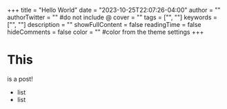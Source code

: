 +++
title = "Hello World"
date = "2023-10-25T22:07:26-04:00"
author = ""
authorTwitter = "" #do not include @
cover = ""
tags = ["", ""]
keywords = ["", ""]
description = ""
showFullContent = false
readingTime = false
hideComments = false
color = "" #color from the theme settings
+++
# This
is a post!
- list
- list